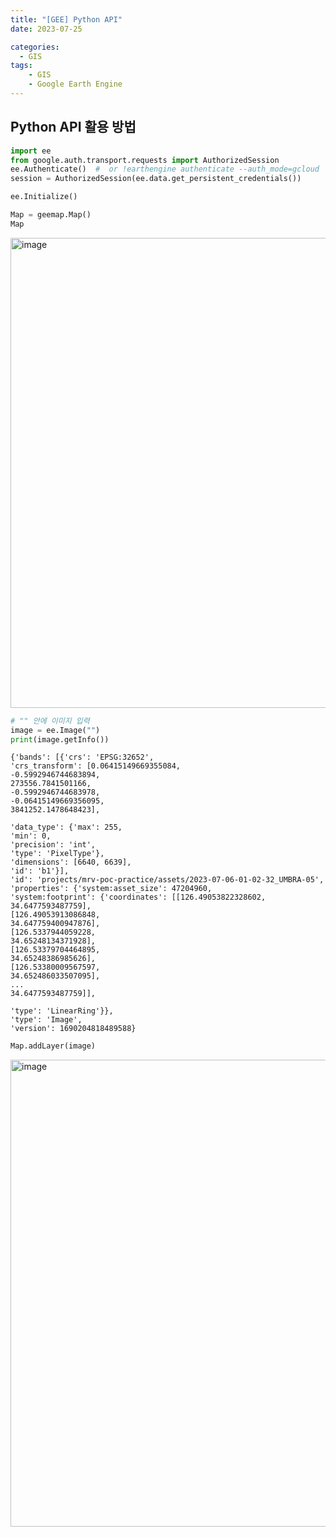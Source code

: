 ```yaml
---
title: "[GEE] Python API"
date: 2023-07-25

categories:
  - GIS
tags:
    - GIS
    - Google Earth Engine
---
```


## Python API 활용 방법

```python
import ee
from google.auth.transport.requests import AuthorizedSession
ee.Authenticate()  #  or !earthengine authenticate --auth_mode=gcloud
session = AuthorizedSession(ee.data.get_persistent_credentials())
```

```python
ee.Initialize()
```

```python
Map = geemap.Map()
Map
```

<img width="752" alt="image" src="https://github.com/soondong2/soondong2.github.io/assets/100760303/5300a437-b8a0-4b9b-ae39-e743e64850ca">

```python
# "" 안에 이미지 입력
image = ee.Image("")
print(image.getInfo())
```

```
{'bands': [{'crs': 'EPSG:32652',
'crs_transform': [0.06415149669355084,
-0.5992946744683894,
273556.7841501166,
-0.5992946744683978,
-0.06415149669356095,
3841252.1478648423],

'data_type': {'max': 255,
'min': 0,
'precision': 'int',
'type': 'PixelType'},
'dimensions': [6640, 6639],
'id': 'b1'}],
'id': 'projects/mrv-poc-practice/assets/2023-07-06-01-02-32_UMBRA-05',
'properties': {'system:asset_size': 47204960,
'system:footprint': {'coordinates': [[126.49053822328602,
34.6477593487759],
[126.49053913086848,
34.647759400947876],
[126.5337944059228,
34.65248134371928],
[126.53379704464895,
34.65248386985626],
[126.53380009567597,
34.652486033507095],
...
34.6477593487759]],

'type': 'LinearRing'}},
'type': 'Image',
'version': 1690204818489588}
```

```python
Map.addLayer(image)
```

<img width="747" alt="image" src="https://github.com/soondong2/soondong2.github.io/assets/100760303/fe538d73-9f8b-40ed-aed9-992f0b091f74">